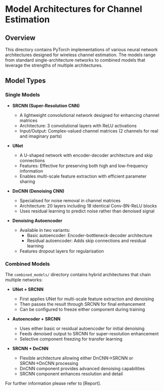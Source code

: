 # Model Architectures for Channel Estimation

## Overview

This directory contains PyTorch implementations of various neural network architectures designed for wireless channel estimation. The models range from standard single-architecture networks to combined models that leverage the strengths of multiple architectures.

## Model Types

### Single Models

- **SRCNN (Super-Resolution CNN)**
  - A lightweight convolutional network designed for enhancing channel matrices
  - Architecture: 3 convolutional layers with ReLU activations
  - Input/Output: Complex-valued channel matrices (2 channels for real and imaginary parts)

- **UNet**
  - A U-shaped network with encoder-decoder architecture and skip connections
  - Features: Effective for preserving both high and low-frequency information
  - Enables multi-scale feature extraction with efficient parameter sharing

- **DnCNN (Denoising CNN)**
  - Specialised for noise removal in channel matrices
  - Architecture: 20 layers including 18 identical Conv-BN-ReLU blocks
  - Uses residual learning to predict noise rather than denoised signal

- **Denoising Autoencoder**
  - Available in two variants:
    - Basic autoencoder: Encoder-bottleneck-decoder architecture
    - Residual autoencoder: Adds skip connections and residual learning
  - Features dropout layers for regularisation

### Combined Models

The `combined_models/` directory contains hybrid architectures that chain multiple networks:

- **UNet + SRCNN**
  - First applies UNet for multi-scale feature extraction and denoising
  - Then passes the result through SRCNN for final enhancement
  - Can be configured to freeze either component during training

- **Autoencoder + SRCNN**
  - Uses either basic or residual autoencoder for initial denoising
  - Feeds denoised output to SRCNN for super-resolution enhancement
  - Selective component freezing for transfer learning

- **SRCNN + DnCNN**
  - Flexible architecture allowing either DnCNN→SRCNN or SRCNN→DnCNN processing
  - DnCNN component provides advanced denoising capabilities
  - SRCNN component enhances resolution and detail

For further information please refer to [Report].